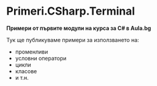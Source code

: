 ﻿# Primeri.CSharp.Terminal
**Примери от първите модули на курса за С# в Aula.bg**

Тук ще публикуваме примери за използването на:
* променливи
* условни оператори
* цикли
* класове
* и т.н.